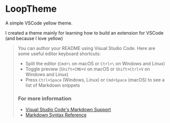 # LoopTheme 

A simple VSCode yellow theme.  
  
I created a theme mainly for learning how to build an extension for VSCode (and because I love yellow)


>You can author your README using Visual Studio Code.  Here are some useful editor keyboard shortcuts:
>
>* Split the editor (`Cmd+\` on macOS or `Ctrl+\` on Windows and Linux)
>* Toggle preview (`Shift+CMD+V` on macOS or `Shift+Ctrl+V` on Windows and Linux)
>* Press `Ctrl+Space` (Windows, Linux) or `Cmd+Space` (macOS) to see a list of Markdown snippets
>
>### For more information
>* [Visual Studio Code's Markdown Support](http://code.visualstudio.com/docs/languages/markdown)
>* [Markdown Syntax Reference](https://help.github.com/articles/markdown-basics/)
